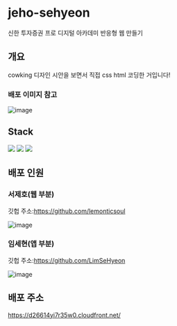 # jeho-sehyeon

신한 투자증권 프로 디지털 아카데미 반응형 웹 만들기

## 개요
cowking 디자인 시안을 보면서 직접 css html 코딩한 거입니다!

### 배포 이미지 참고

![image](https://github.com/lemonticsoul/jeho-sehyeon/assets/127959482/df8ed759-279c-4bf1-84e8-ecd969e1f0ee)

## Stack

<img  src="https://img.shields.io/badge/html5-E34F26?style=for-the-badge&logo=html5&logoColor=white"> <img  src="https://img.shields.io/badge/css3-1572B6?style=for-the-badge&logo=css3&logoColor=white"> <img  src="https://img.shields.io/badge/pixso-8C4FFF?style=for-the-badge&logo=pixso&logoColor=white">



## 배포 인원

### 서제호(웹 부분)

깃헙 주소:https://github.com/lemonticsoul

![image](https://github.com/lemonticsoul/jeho-sehyeon/assets/127959482/f4da3a57-ce4b-4e3a-a9cc-a87661e5e0d5)

### 임세현(앱 부분)

깃헙 주소:https://github.com/LimSeHyeon

![image](https://github.com/lemonticsoul/jeho-sehyeon/assets/127959482/cd0bd9c1-2ee6-4e63-ba30-a3dab6d26b81)


## 배포 주소

https://d26614yi7r35w0.cloudfront.net/


